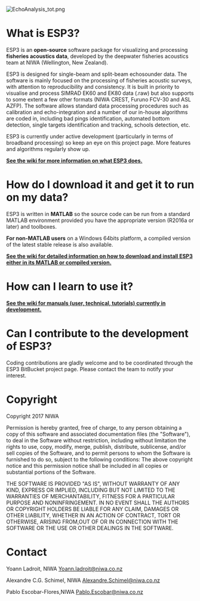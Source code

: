 ![EchoAnalysis_tot.png](https://bitbucket.org/echoanalysis/esp3/raw/a9a9ac794420eaa8d1ac09ec57735aceaec4aa83/icons/EchoAnalysis_tot.png)

# What is ESP3?

ESP3 is an **open-source** software package for visualizing and processing **fisheries acoustics data**, developed by the deepwater fisheries acoustics team at NIWA (Wellington, New Zealand).

ESP3 is designed for single-beam and split-beam echosounder data. The software is mainly focused on the processing of fisheries acoustic surveys, with attention to reproducibility and consistency. It is built in priority to visualise and process SIMRAD EK60 and EK80 data (.raw) but also supports to some extent a few other formats (NIWA CREST, Furuno FCV-30 and ASL AZFP). The software allows standard data processing procedures such as calibration and echo-integration and a number of our in-house algorithms are coded in, including bad pings identification, automated bottom detection, single targets identification and tracking, schools detection, etc. 

ESP3 is currently under active development (particularly in terms of broadband processing) so keep an eye on this project page. More features and algorithms regularly show up.

**[See the wiki for more information on what ESP3 does.](https://bitbucket.org/echoanalysis/esp3/wiki/Home)**

# How do I download it and get it to run on my data?

ESP3 is written in **MATLAB** so the source code can be run from a standard MATLAB environment provided you have the appropriate version (R2016a or later) and toolboxes.

**For non-MATLAB users** on a Windows 64bits platform, a compiled version of the latest stable release is also available.

**[See the wiki for detailed information on how to download and install ESP3 either in its MATLAB or compiled version.](https://bitbucket.org/echoanalysis/esp3/wiki/Home)**

# How can I learn to use it?

**[See the wiki for manuals (user, technical, tutorials) currently in development.](https://bitbucket.org/echoanalysis/esp3/wiki/Home)**

# Can I contribute to the development of ESP3?

Coding contributions are gladly welcome and to be coordinated through the ESP3 BitBucket project page. Please contact the team to notify your interest.

# Copyright

Copyright 2017 NIWA

Permission is hereby granted, free of charge, to any person obtaining a copy of this software and associated documentation files (the "Software"), to deal in the Software without restriction, including without limitation the rights to use, copy, modify, merge, publish, distribute, sublicense, and/or sell copies of the Software, and to permit persons to whom the Software is furnished to do so, subject to the following conditions: The above copyright notice and this permission notice shall be included in all copies or substantial portions of the Software.

THE SOFTWARE IS PROVIDED "AS IS", WITHOUT WARRANTY OF ANY KIND, EXPRESS OR IMPLIED, INCLUDING BUT NOT LIMITED TO THE WARRANTIES OF MERCHANTABILITY, FITNESS FOR A PARTICULAR PURPOSE AND NONINFRINGEMENT. IN NO EVENT SHALL THE AUTHORS OR COPYRIGHT HOLDERS BE LIABLE FOR ANY CLAIM, DAMAGES OR OTHER LIABILITY, WHETHER IN AN ACTION OF CONTRACT, TORT OR OTHERWISE, ARISING FROM,OUT OF OR IN CONNECTION WITH THE SOFTWARE OR THE USE OR OTHER DEALINGS IN THE SOFTWARE.

# Contact
Yoann Ladroit, NIWA
Yoann.ladroit@niwa.co.nz

Alexandre C.G. Schimel, NIWA
Alexandre.Schimel@niwa.co.nz

Pablo Escobar-Flores,NIWA
Pablo.Escobar@niwa.co.nz
